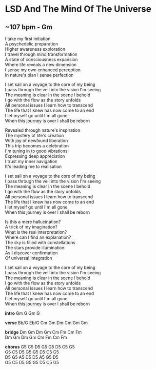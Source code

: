 # LSD And The Mind Of The Universe
## ~107 bpm	- Gm
I take my first initiation  
A psychedelic preparation  
Higher awareness exploration  
I travel through mind transformation  
A state of consciousness expansion  
Where life reveals a new dimension  
I sense my own enhanced perception  
In nature's plan I sense perfection  

I set sail on a voyage to the core of my being  
I pass through the veil into the vision I'm seeing  
The meaning is clear in the scene I behold  
I go with the flow as the story unfolds  
All personal issues I learn how to transcend  
The life that I knew has now come to an end  
I let myself go until I'm all gone  
When this journey is over I shall be reborn  

Revealed through nature's inspiration  
The mystery of life's creation  
With joy of newfound liberation  
This trip becomes a celebration  
I'm tuning in to good vibrations  
Expressing deep appreciation  
I trust my inner navigation  
It's leading me to realisation  

I set sail on a voyage to the core of my being  
I pass through the veil into the vision I'm seeing  
The meaning is clear in the scene I behold  
I go with the flow as the story unfolds  
All personal issues I learn how to transcend  
The life that I knew has now come to an end  
I let myself go until I'm all gone  
When this journey is over I shall be reborn  

Is this a mere hallucination?  
A trick of my imagination?  
What is the real interpretation?  
Where can I find an explanation?  
The sky is filled with constellations  
The stars provide illumination  
As I discover confirmation  
Of universal integration  

I set sail on a voyage to the core of my being  
I pass through the veil into the vision I'm seeing  
The meaning is clear in the scene I behold  
I go with the flow as the story unfolds  
All personal issues I learn how to transcend  
The life that I knew has now come to an end  
I let myself go until I'm all gone  
When this journey is over I shall be reborn  

**intro**
		Gm	G	Gm	G  

**verse**
		Bb/G	Eb/G	Cm	Gm	Dm	Cm	Gm	Gm  

**bridge**
		Dm	Gm	Dm	Gm	Cm	Fm	Cm	Fm  
		Dm	Gm	Dm	Gm	Cm	Fm	Cm	Fm  

**chorus**
		G5	C5	D5	G5	G5	D5	C5	G5  
		G5	C5	D5	G5	G5	D5	C5	G5  
		D5	G5	A5	D5	D5	A5	G5	D5  
		G5	C5	D5	G5	G5	D5	C5	G5  
